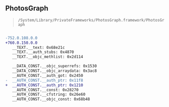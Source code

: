 ## PhotosGraph

> `/System/Library/PrivateFrameworks/PhotosGraph.framework/PhotosGraph`

```diff

-752.0.108.0.0
+760.0.150.0.0
   __TEXT.__text: 0x68e21c
   __TEXT.__auth_stubs: 0x4870
   __TEXT.__objc_methlist: 0x2d114

   __DATA_CONST.__objc_superrefs: 0x1530
   __DATA_CONST.__objc_arraydata: 0x3ac8
   __AUTH_CONST.__auth_got: 0x2450
-  __AUTH_CONST.__auth_ptr: 0x11f8
+  __AUTH_CONST.__auth_ptr: 0x1210
   __AUTH_CONST.__const: 0x28270
   __AUTH_CONST.__cfstring: 0x26e60
   __AUTH_CONST.__objc_const: 0x68b48

```

